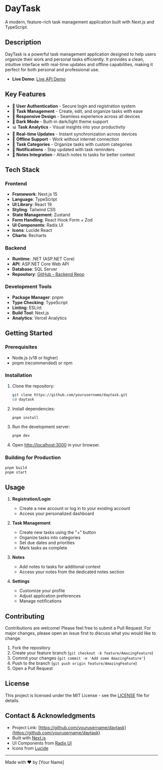 # DayTask

A modern, feature-rich task management application built with Next.js and TypeScript.

## Description

DayTask is a powerful task management application designed to help users organize their work and personal tasks efficiently. It provides a clean, intuitive interface with real-time updates and offline capabilities, making it perfect for both personal and professional use.
- **Live Demo**: [Live API Demo](https://daytask.vercel.app/)

## Key Features

- 🔐 **User Authentication** - Secure login and registration system
- 📝 **Task Management** - Create, edit, and organize tasks with ease
- 📱 **Responsive Design** - Seamless experience across all devices
- 🌙 **Dark Mode** - Built-in dark/light theme support
- 📊 **Task Analytics** - Visual insights into your productivity
- 🔄 **Real-time Updates** - Instant synchronization across devices
- 💾 **Offline Support** - Work without internet connection
- 🎯 **Task Categories** - Organize tasks with custom categories
- 🔔 **Notifications** - Stay updated with task reminders
- 📝 **Notes Integration** - Attach notes to tasks for better context

## Tech Stack

### Frontend
- **Framework**: Next.js 15
- **Language**: TypeScript
- **UI Library**: React 19
- **Styling**: Tailwind CSS
- **State Management**: Zustand
- **Form Handling**: React Hook Form + Zod
- **UI Components**: Radix UI
- **Icons**: Lucide React
- **Charts**: Recharts

### Backend
- **Runtime**: .NET (ASP.NET Core)
- **API**: ASP.NET Core Web API
- **Database**: SQL Server
- **Repository**: [GitHub - Backend Repo](https://github.com/taynguyen3110/daytaskAPI)

### Development Tools
- **Package Manager**: pnpm
- **Type Checking**: TypeScript
- **Linting**: ESLint
- **Build Tool**: Next.js
- **Analytics**: Vercel Analytics

## Getting Started

### Prerequisites
- Node.js (v18 or higher)
- pnpm (recommended) or npm

### Installation

1. Clone the repository:
   ```bash
   git clone https://github.com/yourusername/daytask.git
   cd daytask
   ```

2. Install dependencies:
   ```bash
   pnpm install
   ```

3. Run the development server:
   ```bash
   pnpm dev
   ```

4. Open [http://localhost:3000](http://localhost:3000) in your browser.

### Building for Production

```bash
pnpm build
pnpm start
```

## Usage

1. **Registration/Login**
   - Create a new account or log in to your existing account
   - Access your personalized dashboard

2. **Task Management**
   - Create new tasks using the "+" button
   - Organize tasks into categories
   - Set due dates and priorities
   - Mark tasks as complete

3. **Notes**
   - Add notes to tasks for additional context
   - Access your notes from the dedicated notes section

4. **Settings**
   - Customize your profile
   - Adjust application preferences
   - Manage notifications

## Contributing

Contributions are welcome! Please feel free to submit a Pull Request. For major changes, please open an issue first to discuss what you would like to change.

1. Fork the repository
2. Create your feature branch (`git checkout -b feature/AmazingFeature`)
3. Commit your changes (`git commit -m 'Add some AmazingFeature'`)
4. Push to the branch (`git push origin feature/AmazingFeature`)
5. Open a Pull Request

## License

This project is licensed under the MIT License - see the [LICENSE](LICENSE) file for details.

## Contact & Acknowledgments

- Project Link: [https://github.com/yourusername/daytask](https://github.com/yourusername/daytask)
- Built with [Next.js](https://nextjs.org/)
- UI Components from [Radix UI](https://www.radix-ui.com/)
- Icons from [Lucide](https://lucide.dev/)

---

Made with ❤️ by [Your Name] 
